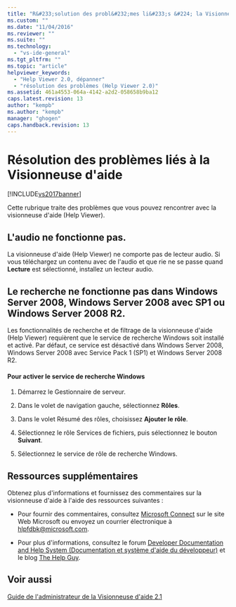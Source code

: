 ```yaml
---
title: "R&#233;solution des probl&#232;mes li&#233;s &#224; la Visionneuse d&#39;aide | Microsoft Docs"
ms.custom: ""
ms.date: "11/04/2016"
ms.reviewer: ""
ms.suite: ""
ms.technology: 
  - "vs-ide-general"
ms.tgt_pltfrm: ""
ms.topic: "article"
helpviewer_keywords: 
  - "Help Viewer 2.0, dépanner"
  - "résolution des problèmes (Help Viewer 2.0)"
ms.assetid: 461a4553-064a-4142-a2d2-058658b9ba12
caps.latest.revision: 13
author: "kempb"
ms.author: "kempb"
manager: "ghogen"
caps.handback.revision: 13
---
```

# R&#233;solution des probl&#232;mes li&#233;s &#224; la Visionneuse d&#39;aide
[!INCLUDE[vs2017banner](../code-quality/includes/vs2017banner.md)]

Cette rubrique traite des problèmes que vous pouvez rencontrer avec la visionneuse d'aide \(Help Viewer\).  
  
## L'audio ne fonctionne pas.  
 La visionneuse d'aide \(Help Viewer\) ne comporte pas de lecteur audio.  Si vous téléchargez un contenu avec de l'audio et que rie ne se passe quand **Lecture** est sélectionné, installez un lecteur audio.  
  
## Le recherche ne fonctionne pas dans Windows Server 2008, Windows Server 2008 avec SP1 ou Windows Server 2008 R2.  
 Les fonctionnalités de recherche et de filtrage de la visionneuse d'aide \(Help Viewer\) requièrent que le service de recherche Windows soit installé et activé.  Par défaut, ce service est désactivé dans Windows Server 2008, Windows Server 2008 avec Service Pack 1 \(SP1\) et Windows Server 2008 R2.  
  
#### Pour activer le service de recherche Windows  
  
1.  Démarrez le Gestionnaire de serveur.  
  
2.  Dans le volet de navigation gauche, sélectionnez **Rôles**.  
  
3.  Dans le volet Résumé des rôles, choisissez **Ajouter le rôle**.  
  
4.  Sélectionnez le rôle Services de fichiers, puis sélectionnez le bouton **Suivant**.  
  
5.  Sélectionnez le service de rôle de recherche Windows.  
  
## Ressources supplémentaires  
 Obtenez plus d'informations et fournissez des commentaires sur la visionneuse d'aide à l'aide des ressources suivantes :  
  
-   Pour fournir des commentaires, consultez [Microsoft Connect](http://go.microsoft.com/fwlink/?linkid=243983) sur le site Web Microsoft ou envoyez un courrier électronique à [hlpfdbk@microsoft.com](mailto:hlpfdbk@microsoft.com).  
  
-   Pour plus d'informations, consultez le forum [Developer Documentation and Help System \(Documentation et système d'aide du développeur\)](http://go.microsoft.com/fwlink/?LinkId=232741) et le blog [The Help Guy](http://go.microsoft.com/fwlink/?LinkId=232743).  
  
## Voir aussi  
 [Guide de l'administrateur de la Visionneuse d'aide 2.1](http://go.microsoft.com/fwlink/?LinkId=243985)